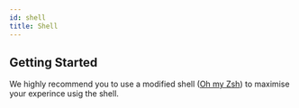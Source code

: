 ```yaml
---
id: shell
title: Shell
---
```


## Getting Started
We highly recommend you to use a modified shell ([Oh my Zsh](oh_my_zsh.md)) to maximise your experince usig the shell.